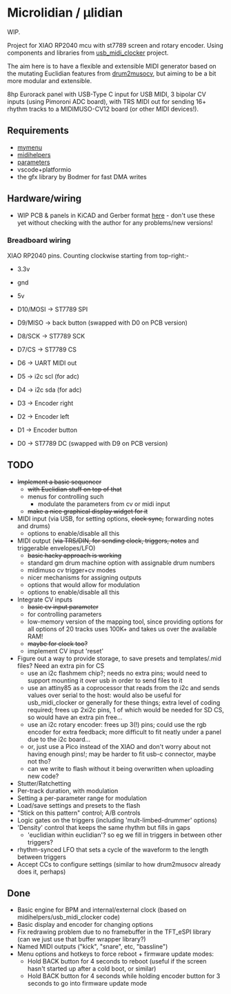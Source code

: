 # Microlidian / μlidian

WIP.

Project for XIAO RP2040 mcu with st7789 screen and rotary encoder.  Using components and libraries from [usb_midi_clocker](https://github.com/doctea/usb_midi_clocker) project.  

The aim here is to have a flexible and extensible MIDI generator based on the mutating Euclidian features from [drum2musocv](https://github.com/doctea/drum2musocv), but aiming to be a bit more modular and extensible.

8hp Eurorack panel with USB-Type C input for USB MIDI, 3 bipolar CV inputs (using Pimoroni ADC board), with TRS MIDI out for sending 16+ rhythm tracks to a MIDIMUSO-CV12 board (or other MIDI devices!).

## Requirements

- [mymenu](https://github.com/doctea/mymenu)
- [midihelpers](https://github.com/doctea/midihelpers)
- [parameters](httpa://github.com/doctea/parameters)
- vscode+platformio
- the gfx library by Bodmer for fast DMA writes

## Hardware/wiring

- WIP PCB & panels in KiCAD and Gerber format [here](https://github.com/doctea/Microlidian-hardware) - don't use these yet without checking with the author for any problems/new versions!

### Breadboard wiring

XIAO RP2040 pins.  Counting clockwise starting from top-right:-

- 3.3v
- gnd
- 5v
- D10/MOSI -> ST7789 SPI
- D9/MISO  -> back button (swapped with D0 on PCB version)
- D8/SCK   -> ST7789 SCK
- D7/CS    -> ST7789 CS

- D6       -> UART MIDI out
- D5       -> i2c scl (for adc)
- D4       -> i2c sda (for adc)
- D3       -> Encoder right
- D2       -> Encoder left
- D1       -> Encoder button
- D0       -> ST7789 DC (swapped with D9 on PCB version)

## TODO

- ~~Implement a basic sequencer~~
  - ~~with Euclidian stuff on top of that~~
  - menus for controlling such
    - modulate the parameters from cv or midi input 
  - ~~make a nice graphical display widget for it~~
- MIDI input (via USB, for setting options, ~~clock sync,~~ forwarding notes and drums)
  - options to enable/disable all this
- MIDI output (~~via TRS/DIN, for sending clock, triggers, notes~~ and triggerable envelopes/LFO)
  - ~~basic hacky approach is working~~
  - standard gm drum machine option with assignable drum numbers
  - midimuso cv trigger+cv modes
  - nicer mechanisms for assigning outputs
  - options that would allow for modulation 
  - options to enable/disable all this
- Integrate CV inputs
  - ~~basic cv input parameter~~
  - for controlling parameters
  - low-memory version of the mapping tool, since providing options for all options of 20 tracks uses 100K+ and takes us over the available RAM!
  - ~~maybe for clock too?~~
  - implement CV input 'reset'
- Figure out a way to provide storage, to save presets and templates/.mid files?  Need an extra pin for CS
  - use an i2c flashmem chip?; needs no extra pins; would need to support mounting it over usb in order to send files to it
  - use an attiny85 as a coprocessor that reads from the i2c and sends values over serial to the host: would also be useful for usb_midi_clocker or generally for these things; extra level of coding required; frees up 2xi2c pins, 1 of which would be needed for SD CS, so would have an extra pin free...
  - use an i2c rotary encoder: frees up 3(!) pins; could use the rgb encoder for extra feedback; more difficult to fit neatly under a panel due to the i2c board...
  - or, just use a Pico instead of the XIAO and don't worry about not having enough pins!; may be harder to fit usb-c connector, maybe not tho?
  - can we write to flash without it being overwritten when uploading new code?
- Stutter/Ratchetting
- Per-track duration, with modulation
- Setting a per-parameter range for modulation
- Load/save settings and presets to the flash
- "Stick on this pattern" control; A/B controls
- Logic gates on the triggers (including 'mult-limbed-drummer' options)
- 'Density' control that keeps the same rhythm but fills in gaps
  - 'euclidian within euclidian'?  so eg we fill in triggers in between other triggers?
- rhythm-synced LFO that sets a cycle of the waveform to the length between triggers
- Accept CCs to configure settings (similar to how drum2musocv already does it, perhaps)


## Done

- Basic engine for BPM and internal/external clock (based on midihelpers/usb_midi_clocker code)
- Basic display and encoder for changing options
- Fix redrawing problem due to no framebuffer in the TFT_eSPI library (can we just use that buffer wrapper library?)
- Named MIDI outputs ("kick", "snare", etc, "bassline")
- Menu options and hotkeys to force reboot + firmware update modes:
  - Hold BACK button for 4 seconds to reboot (useful if the screen hasn't started up after a cold boot, or similar)
  - Hold BACK button for 4 seconds while holding encoder button for 3 seconds to go into firmware update mode

